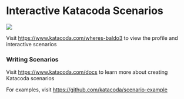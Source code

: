 # Interactive Katacoda Scenarios

[![](http://shields.katacoda.com/katacoda/wheres-baldo3/count.svg)](https://www.katacoda.com/wheres-baldo3 "Get your profile on Katacoda.com")

Visit https://www.katacoda.com/wheres-baldo3 to view the profile and interactive scenarios

### Writing Scenarios
Visit https://www.katacoda.com/docs to learn more about creating Katacoda scenarios

For examples, visit https://github.com/katacoda/scenario-example
